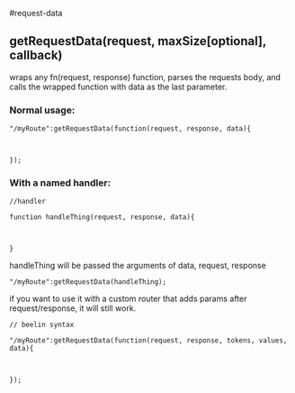
#request-data



## getRequestData(request, maxSize[optional], callback)



wraps any fn(request, response) function, parses the requests body, and calls the wrapped function with data as the last parameter.



### Normal usage:



    "/myRoute":getRequestData(function(request, response, data){



    });



### With a named handler:



    //handler

    function handleThing(request, response, data){



    }



handleThing will be passed the arguments of data, request, response



    "/myRoute":getRequestData(handleThing);



if you want to use it with a custom router that adds params after request/response, it will still work.



    // beelin syntax

    "/myRoute":getRequestData(function(request, response, tokens, values, data){



    });

